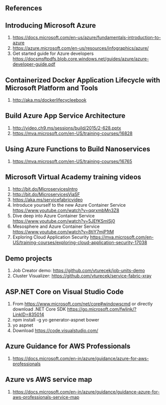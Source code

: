 ## References

## Introducing Microsoft Azure
  1. https://docs.microsoft.com/en-us/azure/fundamentals-introduction-to-azure
  2. https://azure.microsoft.com/en-us/resources/infographics/azure/
  3. Get started guide for Azure developers https://docsmsftpdfs.blob.core.windows.net/guides/azure/azure-developer-guide.pdf 

## Containerized Docker Application Lifecycle with Microsoft Platform and Tools 
  1. http://aka.ms/dockerlifecycleebook

## Build Azure App Service Architecture
  1. http://video.ch9.ms/sessions/build/2015/2-628.pptx
  2. https://mva.microsoft.com/en-US/training-courses/16828

## Using Azure Functions to Build Nanoservices
  1. https://mva.microsoft.com/en-US/training-courses/16765

## Microsoft Virtual Academy training videos 
  1. http://bit.do/MicroservicesIntro
  2. http://bit.do/MicroservicesViaSF
  3. https://aka.ms/servicefabricvideo
  4. Introduce yourself to the new Azure Container Service https://www.youtube.com/watch?v=qqrxmbMn3Z8
  5. Dive deep into Azure Container Service https://www.youtube.com/watch?v=5JEfKSmlSj0
  6. Mesosphere and Azure Container Service https://www.youtube.com/watch?v=8tiY7mjP1tM 
  7. Exploring Cloud Application Security https://mva.microsoft.com/en-US/training-courses/exploring-cloud-application-security-17038

## Demo projects
  1. Job Creator demo: https://github.com/vturecek/job-units-demo
  2. Cluster Visualizer: https://github.com/vturecek/service-fabric-xray

## ASP.NET Core on Visual Studio Code 
  1. From https://www.microsoft.com/net/core#windowscmd or directly download .NET Core SDK https://go.microsoft.com/fwlink/?LinkID=835014 
  2. npm install -g yo generator-aspnet bower
  3. yo aspnet
  4. Download https://code.visualstudio.com/
  
## Azure Guidance for AWS Professionals
  1. https://docs.microsoft.com/en-in/azure/guidance/azure-for-aws-professionals
 
## Azure vs AWS service map
  1. https://docs.microsoft.com/en-in/azure/guidance/guidance-azure-for-aws-professionals-service-map
